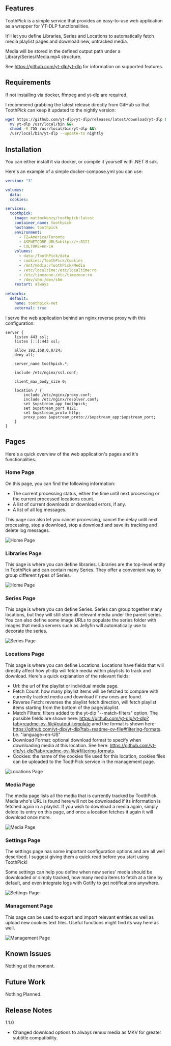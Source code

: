 ## Features

ToothPick is a simple service that provides an easy-to-use web application as a wrapper for YT-DLP functionalities.

It'll let you define Libraries, Series and Locations to automatically fetch media playlist pages and download new, untracked media.

Media will be stored in the defined output path under a Library/Series/Media.mp4 structure.

See https://github.com/yt-dlp/yt-dlp for information on supported features. 


## Requirements

If not installing via docker, ffmpeg and yt-dlp are required. 

I recommend grabbing the latest release directly from GitHub so that ToothPick can keep it updated to the nightly version:

```bash
wget https://github.com/yt-dlp/yt-dlp/releases/latest/download/yt-dlp &&\
  mv yt-dlp /usr/local/bin &&\
  chmod -R 755 /usr/local/bin/yt-dlp &&\
  /usr/local/bin/yt-dlp --update-to nightly
```


## Installation

You can either install it via docker, or compile it yourself with .NET 8 sdk.

Here's an example of a simple docker-compose.yml you can use:
```yml
version: "3"

volumes:
  data:
  cookies:

services:
  toothpick:
    image: mattmckenzy/toothpick:latest
    container_name: toothpick
    hostname: toothpick
    environment:
      - TZ=America/Toronto
      - ASPNETCORE_URLS=http://+:8121
      - CULTURE=en-CA
    volumes:
      - data:/ToothPick/data
      - cookies:/ToothPick/Cookies
      - /mnt/media:/ToothPick/Media
      - /etc/localtime:/etc/localtime:ro
      - /etc/timezone:/etc/timezone:ro
      - /dev/shm:/dev/shm
    restart: always
    
networks:
  default:
    name: toothpick-net
    external: true
```

I serve the web application behind an nginx reverse proxy with this configuration:
```nginx
server {
    listen 443 ssl;
    listen [::]:443 ssl;

    allow 192.168.0.0/24;
    deny all;

    server_name toothpick.*;

    include /etc/nginx/ssl.conf;

    client_max_body_size 0;

    location / {
        include /etc/nginx/proxy.conf;
        include /etc/nginx/resolver.conf;
        set $upstream_app toothpick;
        set $upstream_port 8121;
        set $upstream_proto http;
        proxy_pass $upstream_proto://$upstream_app:$upstream_port;
    }
}
```


## Pages

Here's a quick overview of the web application's pages and it's functionalities.

### Home Page

On this page, you can find the following information:
* The current processing status, either the time until next processing or the current processed locations count.
* A list of current downloads or download errors, if any.
* A list of all log messages.

This page can also let you cancel processing, cancel the delay until next processing, stop a download, stop a download and save its tracking and delete log messages.

![Home Page](Resources/Images/HomePage.png)


### Libraries Page

This page is where you can define libraries. Libraries are the top-level entity in ToothPick and can contain many Series. They offer a convenient way to group different types of Series.

![Home Page](Resources/Images/LibrariesPage.png)


### Series Page

This page is where you can define Series. Series can group together many locations, but they will still store all relevant media under the parent series. You can also define some image URLs to populate the series folder with images that media servers such as Jellyfin will automatically use to decorate the series.

![Series Page](Resources/Images/SeriesPage.png)


### Locations Page

This page is where you can define Locations. Locations have fields that will directly affect how yt-dlp will fetch media within playlists to track and download. Here's a quick explanation of the relevant fields:

* Url: the url of the playlist or individual media page.
* Fetch Count: how many playlist items will be fetched to compare with currently tracked media and download if new ones are found.
* Reverse Fetch: reverses the playlist fetch direction, will fetch playlist items starting from the bottom of the page/playlist.
* Match Filters: filters added to the yt-dlp "--match-filters" option. The possible fields are shown here: https://github.com/yt-dlp/yt-dlp?tab=readme-ov-file#output-template amd the format is shown here: https://github.com/yt-dlp/yt-dlp?tab=readme-ov-file#filtering-formats. I.e. "language=en-US"
* Download Format: optional download format to specify when downloading media at this location. See here: https://github.com/yt-dlp/yt-dlp?tab=readme-ov-file#filtering-formats.
* Cookies: the name of the cookies file used for this location, cookies files can be uploaded to the ToothPick service in the management page.

![Locations Page](Resources/Images/LocationsPage.png)


### Media Page

The media page lists all the media that is currently tracked by ToothPick. Media who's URL is found here will not be downloaded if its information is fetched again in a playlist. If you wish to download a media again, simply delete its entry on this page, and once a location fetches it again it will download once more.

![Media Page](Resources/Images/MediaPage.png)


### Settings Page

The settings page has some important configuration options and are all well described. I suggest giving them a quick read before you start using ToothPick!

Some settings can help you define when new series' media should be downloaded or simply tracked, how many media items to fetch at a time by default, and even integrate logs with Gotify to get notifications anywhere.

![Settings Page](Resources/Images/SettingsPage.png)


### Management Page

This page can be used to export and import relevant entities as well as upload new cookies text files. Useful functions might find its way here as well.

![Management Page](Resources/Images/ManagementPage.png)


## Known Issues

Nothing at the moment.


## Future Work

Nothing Planned.


## Release Notes

1.1.0

- Changed download options to always remux media as MKV for greater subtitle compatibility.

